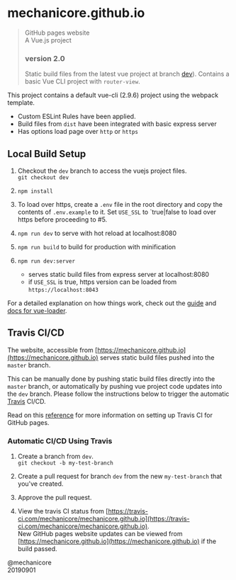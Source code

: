 # mechanicore.github.io

> GitHub pages website <br>
> A Vue.js project <br>
> ### version 2.0
> Static build files from the latest vue project at branch [dev](https://github.com/ciatph/ciatph.github.io/tree/vue-version)).
Contains a basic Vue CLI project with `router-view`.

This project contains a default vue-cli (2.9.6) project using the webpack template. 

- Custom ESLint Rules have been applied.
- Build files from `dist` have been integrated with basic express server
- Has options load page over `http` or `https`


## Local Build Setup

1. Checkout the `dev` branch to access the vuejs project files. <br>
`git checkout dev`

2. `npm install`

3. To load over https, create a `.env` file in the root directory and copy the contents of `.env.example` to it. Set `USE_SSL` to `true|false to load over https before proceeding to #5.

4. `npm run dev` to serve with hot reload at localhost:8080

5. `npm run build` to build for production with minification

6. `npm run dev:server` 
	- serves static build files from express server at localhost:8080
	- if `USE_SSL` is true, https version can be loaded from `https://localhost:8043`


For a detailed explanation on how things work, check out the [guide](http://vuejs-templates.github.io/webpack/) and [docs for vue-loader](http://vuejs.github.io/vue-loader).



## Travis CI/CD

The website, accessible from [https://mechanicore.github.io](https://mechanicore.github.io) serves static build files pushed into the `master` branch.

This can be manually done by pushing static build files directly into the `master` branch, or automatically by pushing vue project code updates into the `dev` branch. Please follow the instructions below to trigger the automatic [Travis](https://travis-ci.com/) CI/CD.

Read on this [reference](https://trello.com/c/0A36NOdS) for more information on setting up Travis CI for GitHub pages.



### Automatic CI/CD Using Travis

1. Create a branch from `dev`. <br>
`git checkout -b my-test-branch`

2. Create a pull request for branch `dev` from the new `my-test-branch` that you've created.

3. Approve the pull request.

4. View the travis CI status from [https://travis-ci.com/mechanicore/mechanicore.github.io](https://travis-ci.com/mechanicore/mechanicore.github.io). <br>
New GitHub pages website updates can be viewed from [https://mechanicore.github.io](https://mechanicore.github.io) if the build passed.



@mechanicore<br>
20190901
